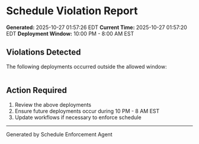 # Schedule Violation Report

**Generated:** 2025-10-27 01:57:26 EDT
**Current Time:** 2025-10-27 01:57:20 EDT
**Deployment Window:** 10:00 PM - 8:00 AM EST

## Violations Detected

The following deployments occurred outside the allowed window:

```

```

## Action Required

1. Review the above deployments
2. Ensure future deployments occur during 10 PM - 8 AM EST
3. Update workflows if necessary to enforce schedule

---

Generated by Schedule Enforcement Agent
